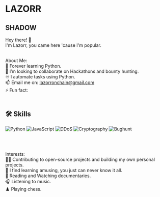 # LAZORR
## SHADOW
Hey there! 👋<br>
I'm Lazorr, you came here 'cause I'm popular.<br><br>

About Me:<br>
🌱 Forever learning Python.<br>
🚀 I’m looking to collaborate on Hackathons and bounty hunting.<br>
♾️ I automate tasks using Python.<br>
📫 Email me on: lazorronchain@gmail.com<br>
⚡ Fun fact: <br><br>

## 🛠️ Skills

<p align="left">
<img src="https://img.shields.io/badge/Python-%2334A853.svg?style=for-the-badge&logo=python&logoColor=white" alt="Python" />
<img src="https://img.shields.io/badge/JavaScript-%23F7DF1E.svg?style=for-the-badge&logo=javascript&logoColor=black" alt="JavaScript" />
<img src="https://img.shields.io/badge/DDoS-%23D62828.svg?style=for-the-badge" alt="DDoS" />
<img src="https://img.shields.io/badge/Cryptography-%236f42c1.svg?style=for-the-badge&logo=keycdn&logoColor=white" alt="Cryptography" />
<img src="https://img.shields.io/badge/Bughunt-%230072C6.svg?style=for-the-badge&logo=bugcrowd&logoColor=white" alt="Bughunt" />
</p> <br><br>

Interests:<br>
🧑‍💻 Contributing to open-source projects and building my own personal projects.<br>
🔎 I find learning amusing, you just can never know it all.<br>
📖 Reading and Watching documentaries.<br>
🎧 Listening to music.<br>
♟️ Playing chess.<br>


